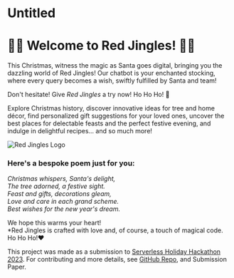 # Untitled
# 🔔🔔 Welcome to Red Jingles! 🔔🔔  
  
This Christmas, witness the magic as Santa goes digital, bringing you the dazzling world of Red Jingles! Our chatbot is your enchanted stocking, where every query becomes a wish, swiftly fulfilled by Santa and team!  
  
Don't hesitate! Give *Red Jingles* a try now! Ho Ho Ho! 🎁  
  
Explore Christmas history, discover innovative ideas for tree and home décor, find personalized gift suggestions for your loved ones, uncover the best places for delectable feasts and the perfect festive evening, and indulge in delightful recipes... and so much more!  
  
![Red Jingles Logo](https://storage.googleapis.com/jbhv12-personal-public/rj-logo-500x500.png)  
  
### Here's a bespoke poem just for you:  
_Christmas whispers, Santa's delight,_  
_The tree adorned, a festive sight._  
_Feast and gifts, decorations gleam,_  
_Love and care in each grand scheme._  
_Best wishes for the new year's dream._  
  
We hope this warms your heart!   
*Red Jingles is crafted with love and, of course, a touch of magical code. Ho Ho Ho!❤

This project was made as a submission to [Serverless Holiday Hackathon 2023](https://hackathon.serverless.guru/). For contributing and more details, see [GitHub Repo](https://github.com/jbhv12/agent-santa), and Submission Paper.